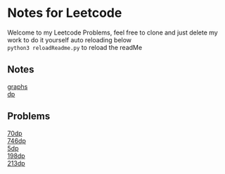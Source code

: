 # Notes for Leetcode
Welcome to my Leetcode Problems, feel free to clone and just delete my work to do it yourself auto reloading below<br>
`python3 reloadReadme.py` to reload the readMe

## Notes
[graphs](./notes/graphs.md)<br>
[dp](./notes/dp.md)<br>

## Problems
[70dp](./problems/70dp.md)<br>
[746dp](./problems/746dp.md)<br>
[5dp](./problems/5dp.md)<br>
[198dp](./problems/198dp.md)<br>
[213dp](./problems/213dp.md)<br>
